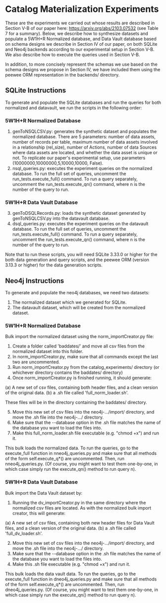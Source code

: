 # Catalog Materialization Experiments

These are the experiments we carried out whose results are described in Section V-B of our paper here: https://arxiv.org/abs/2103.07532 (see Table 7 for a summary).
Below, we describe how to synthesize datasets and populate a 5W1H+R Normalized database, and Data Vault database based on schema designs we describe in Section IV of our paper, on both SQLite and Neo4j backends according to our experimental setup in Section V-B.
We also describe how to execute the queries used in Section V-B.

In addition, to more concisely represent the schemas we use based on the schema designs we propose in Section IV, we have included them using the peewee ORM representation in the backends/ directory.

## SQLite Instructions
To generate and populate the SQLite databases and run the queries for both normalized and datavault, we run the scripts in the following order:
### 5W1H+R Normalized Database
1. genToNSQLCSV.py: generates the synthetic dataset and populates the normalized database. There are 5 parameters: number of data assets, number of records per table, maximum number of data assets involved in a relationship (rel_size), number of Actions, number of data Sources where data assets are located, and whether the data asset is unique or not. To replicate our paper's experimental setup, use parameters (10000000,10000000,5,10000,10000, False).
2. nsql_queries.py: executes the experiment queries on the normalized database. To run the full set of queries, uncomment the run_tests.execute_full() command. To run a query separately, uncomment the run_tests.execute_qn() command, where n is the number of the query to run.
### 5W1H+R Data Vault Database
3. genToDSQLRecords.py: loads the synthetic dataset generated by genToNSQLCSV.py into the datavault database.
4. dsql_queries.py: executes the experiment queries on the datavault database. To run the full set of queries, uncomment the run_tests.execute_full() command. To run a query separately, uncomment the run_tests.execute_qn() command, where n is the number of the query to run.

Note that to run these scripts, you will need SQLite 3.33.0 or higher for the both data generation and query scripts, and the peewee ORM (version 3.13.3 or higher) for the data generation scripts.

## Neo4j Instructions
To generate and populate the neo4j databases, we need two datasets:
1. The normalized dataset which we generated for SQLite.
2. The datavault dataset, which will be created from the normalized dataset.

### 5W1H+R Normalized Database
Bulk import the normalized dataset using the norm_importCreator.py file:
1. Create a folder called 'baddates/' and move all csv files from the normalized dataset into this folder.
2. In norm_importCreator.py, make sure that all commands except the last two are uncommented.
3. Run norm_importCreator.py from the catalog_experiments/ directory (or whichever directory contains the baddates/ directory)
4. Once norm_importCreator.py is finished running, it should generate:

(a) A new set of csv files, containing both header files, and a clean version of the original data.
(b) a .sh file called 'full_norm_loader.sh'.

These files will be in the directory containing the baddates/ directory.

5. Move this new set of csv files into the neo4j-.../import/ directory, and move the .sh file into the neo4j-.../ directory.
6. Make sure that the --database option in the .sh file matches the name of the database you want to load the files into.
7. Make this full_norm_loader.sh file executable (e.g. "chmod +x") and run it.

This bulk loads the normalized data. To run the queries, go to the execute_full function in nneo4j_queries.py and make sure that all methods of the form self.execute_q*() are uncommented. Then, run nneo4j_queries.py. (Of course, you might want to test them one-by-one, in which case simply run the execute_qn() method to run query n).

### 5W1H+R Data Vault Database
Bulk import the Data Vault dataset by:
1. Running the dv_importCreator.py in the same directory where the normalized csv files are located. As with the normalized bulk import creator, this will generate:

(a) A new set of csv files, containing both new header files for Data Vault files, and a clean version of the original data.
(b) a .sh file called 'full_dv_loader.sh'. 

2. Move this new set of csv files into the neo4j-.../import/ directory, and move the .sh file into the neo4j-.../ directory.
3. Make sure that the --database option in the .sh file matches the name of the database you want to load the files into.
4. Make this .sh file executable (e.g. "chmod +x") and run it.

This bulk loads the data vault data. To run the queries, go to the execute_full function in dneo4j_queries.py and make sure that all methods of the form self.execute_q*() are uncommented. Then, run dneo4j_queries.py. (Of course, you might want to test them one-by-one, in which case simply run the execute_qn() method to run query n).
